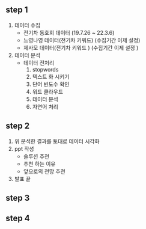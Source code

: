 ## step 1
1. 데이터 수집
    - 전기차 동호회 데이터 (19.7.26 ~  22.3.6)
    -  느영나영 데이터(전기차 키워드) (수집기간 이제 설정)
    -  제사모 데이터(전기차 키워드 ) (수집기간 이제 설정 )
2. 데이터 분석
    - 데이터 전처리
        1. stopwords
        2. 텍스트 화 시키기
        3. 단어 빈도수 확인
        4. 워드 클라우드
        5. 데이터 분석
        6. 자연어 처리
## step 2
1. 위 분석한 결과를 토대로 데이터 시각화
2. ppt 작성
    - 솔루션 추천
    - 추천 하는 이유 
    - 앞으로의 전망 추천
3. 발표 끝

## step 3


## step 4

